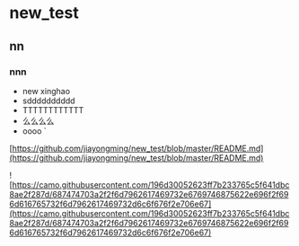 # new_test
## nn
### nnn
* new xinghao
* sdddddddddd
* TTTTTTTTTTTT
* 么么么么
* oooo
`



[https://github.com/jiayongming/new_test/blob/master/README.md](https://github.com/jiayongming/new_test/blob/master/README.md)

![https://camo.githubusercontent.com/196d30052623ff7b233765c5f641dbc8ae2f287d/687474703a2f2f6d7962617469732e6769746875622e696f2f696d616765732f6d7962617469732d6c6f676f2e706e67](https://camo.githubusercontent.com/196d30052623ff7b233765c5f641dbc8ae2f287d/687474703a2f2f6d7962617469732e6769746875622e696f2f696d616765732f6d7962617469732d6c6f676f2e706e67)

